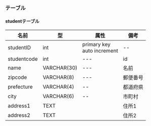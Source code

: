 ### テーブル

#### studentテーブル
|名前|型|属性|備考|
|---|--|--|--|
|studentID|int|primary key <br> auto increment| -- |
|studentcode|int|---|id
|name|VARCHAR(30)|---|名前
|zipcode|VARCHAR(8)|---|郵便番号
|prefecture|VARCHAR(4)|--|都道府県
|city|VARCHAR(6)|--|市町村
|address1|TEXT||住所1
|address2|TEXT||住所2

